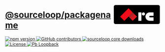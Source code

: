 <a style="position: relative; top: 10px;" href="https://sourcefuse.github.io/arc-docs/arc-api-docs" target="_blank"><img src="https://github.com/shubhamp-sf/arc-readme-test-npm/blob/main/logo-dark-bg.png?raw=true" alt="ARC By SourceFuse logo" title="ARC By SourceFuse" align="right" width="150" /></a>

# [@sourceloop/packagename](https://github.com/sourcefuse/loopback4-microservice-catalog)

<p align="left">
<a href="https://www.npmjs.org/package/@sourceloop/core">
<img src="https://img.shields.io/npm/v/@sourceloop/core.svg" alt="npm version" />
</a>
<a href="https://github.com/sourcefuse/loopback4-microservice-catalog/graphs/contributors" target="_blank">
<img alt="GitHub contributors" src="https://img.shields.io/github/contributors/sourcefuse/loopback4-microservice-catalog">
</a>
<a href="https://www.npmjs.com/@sourceloop/core" target="_blank">
<img alt="sourceloop core downloads" src="https://img.shields.io/npm/dm/@sourceloop/core">
</a>
<a href="./LICENSE">
<img src="https://img.shields.io/github/license/sourcefuse/loopback4-microservice-catalog" alt="License" />
</a>
<a href="https://loopback.io/" target="_blank">
<img alt="Pb Loopback" src="https://img.shields.io/badge/Powered%20by-Loopback 4-brightgreen" />
</a>
</p>
